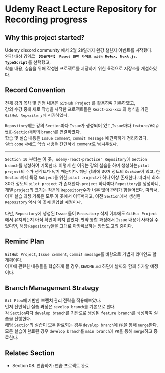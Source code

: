 # Udemy React Lecture Repository for Recording progress

## Why this project started?
Udemy discord community 에서 2월 28일까지 완강 챌린지 이벤트를 시작했다.<br>
완강 대상 강의로 **`【한글자막】 React 완벽 가이드 with Redux, Next.js, TypeScript`** 를 선택했고,<br>
학습 내용,  실습을 위해 작성한 프로젝트를 저장하기 위한 목적으로 저장소를 개설하였다.

## Record Convention
전체 강의 목차 및 진행 내용은 `GitHub Project` 를 활용하여 기록하였고,<br>
강의 수강 중에 새로 작성을 시작한 프로젝트들은 `React-xxx-xxx` 의 형식을 가진 `GitHub Repository`에 저장하였다.<br>

`Repository`에는 강의 `Section`마다 `Issue`가  생성되어 있고,`Issue`마다 `feature/#이슈번호-Section제목`의 `branch`를 연결하였다.<br>
학습 및 실습 내용은 `Issue comment`, `commit message` 에 간략하게 정리하였다.<br>
실습 `code` 내에도 학습 내용을 간단하게 `comment`로 남겨두었다.
<hr>

`Section 10.`부터는 이 곳, `'udemy-react-practice' Repository`에 `Section branch`를 생성하여 기록한다. 이렇게 한 이유는 강의 실습을 하며 생성하는 `pilot project`의 수가 생각보다 많기 때문이다. 
해당 강의에 30개 정도의 `Section`이 있고, 한 `Section`마다 특정 `Subject`를 위한 `pilot project`가 하나 이상 존재한다. 따라서 최소 30개 정도의 `pilot project` 가 존재한다.
`project` 하나마다 `Repository`를 생성하니, 개별 `project`의 크기는 작은데 `Repository`수가 너무 많아 관리가 힘들어졌다.
따라서, 이후 실습 과정 기록은 모두 이 곳에서 이루어지고, 이전 `Section`에서 생성된 `Repository` 역시 이 곳에 통합할 예정이다.<br>
<br>
다만, `Repository`에 생성된 `Issue` 들이 `Repository` 삭제 이후에도 `GitHub Project`에서 유지되는지 아직 확인이 되지 않았다. 만약 통합 과정에서 `Issue` 내용이 사라질 수 있다면, 해당 `Repository`들을 그대로 아카이브하는 방법도 고려 중이다.

## Remind Plan
`GitHub Project`, `Issue comment`, `commit message`를 바탕으로 가볍게 리마인드 할 계획이다.<br>
이후에 관련된 내용들을 학습하게 될 경우, `README.md` 하단에 날짜와 함께 추가할 예정이다.

## Branch Management Strategy
`Git Flow`에 기반한 브랜치 관리 전략을 적용해보았다.<br>
먼저 전반적인 실습 과정은 `develop branch`를 기본으로 한다.<br>
각 `Section`마다 `develop branch`를 기반으로 생성된 `feature branch`를 생성하여 실습을 진행한다.<br>
해당 `Section`의 실습이 모두 완료되는 경우 `develop branch`에 `PR`을 통해 `merge`한다.<br>
모든 실습이 완료된 경우 `develop branch`를 `main branch`에 `PR`을 통해 `merge`하고 종료한다.<br> 

## Related Section
- Section 08. 연습하기: 연습 프로젝트 완료 
